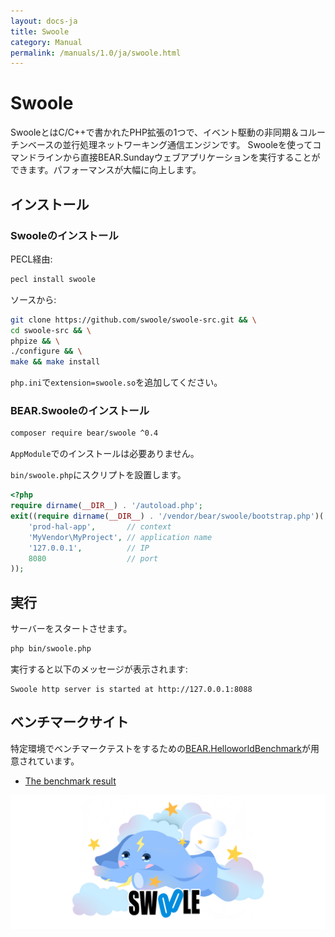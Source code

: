 ```yaml
---
layout: docs-ja
title: Swoole
category: Manual
permalink: /manuals/1.0/ja/swoole.html
---
```


# Swoole

SwooleとはC/C++で書かれたPHP拡張の1つで、イベント駆動の非同期＆コルーチンベースの並行処理ネットワーキング通信エンジンです。
Swooleを使ってコマンドラインから直接BEAR.Sundayウェブアプリケーションを実行することができます。パフォーマンスが大幅に向上します。

## インストール

### Swooleのインストール

PECL経由:

```bash
pecl install swoole
```

ソースから:

```bash
git clone https://github.com/swoole/swoole-src.git && \
cd swoole-src && \
phpize && \
./configure && \
make && make install
```

`php.ini`で`extension=swoole.so`を追加してください。

### BEAR.Swooleのインストール

```bash
composer require bear/swoole ^0.4
```

`AppModule`でのインストールは必要ありません。

`bin/swoole.php`にスクリプトを設置します。

```php
<?php
require dirname(__DIR__) . '/autoload.php';
exit((require dirname(__DIR__) . '/vendor/bear/swoole/bootstrap.php')(
    'prod-hal-app',       // context
    'MyVendor\MyProject', // application name
    '127.0.0.1',          // IP
    8080                  // port
));
```

## 実行

サーバーをスタートさせます。

```bash
php bin/swoole.php
```

実行すると以下のメッセージが表示されます:

```
Swoole http server is started at http://127.0.0.1:8088
```

## ベンチマークサイト

特定環境でベンチマークテストをするための[BEAR.HelloworldBenchmark](https://github.com/bearsunday/BEAR.HelloworldBenchmark)が用意されています。

* [The benchmark result](https://github.com/bearsunday/BEAR.HelloworldBenchmark/wiki)

[<img src="https://github.com/swoole/swoole-src/raw/master/mascot.png">](https://github.com/swoole/swoole-src)
